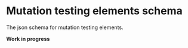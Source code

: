 # Mutation testing elements schema

The json schema for mutation testing elements.

**Work in progress**